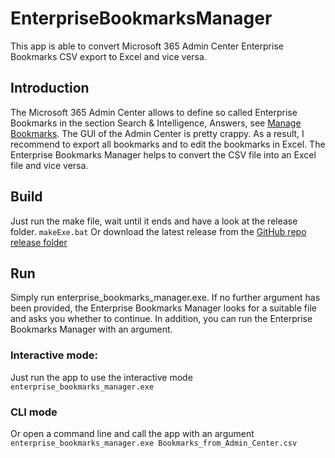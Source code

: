 # EnterpriseBookmarksManager
This app is able to convert Microsoft 365 Admin Center Enterprise Bookmarks CSV export to Excel and vice versa.

## Introduction
The Microsoft 365 Admin Center allows to define so called Enterprise Bookmarks in the section Search & Intelligence, Answers, see [Manage Bookmarks](https://learn.microsoft.com/en-us/microsoftsearch/manage-bookmarks). The GUI of the Admin Center is pretty crappy. As a result, I recommend to export all bookmarks and to edit the bookmarks in Excel. The Enterprise Bookmarks Manager helps to convert the CSV file into an Excel file and vice versa.

## Build
Just run the make file, wait until it ends and have a look at the release folder.
```makeExe.bat```
Or download the latest release from the [GitHub repo release folder](https://github.com/gitRigge/EnterpriseBookmarksManager/raw/master/release/enterprise_bookmarks_manager.zip)

## Run
Simply run enterprise_bookmarks_manager.exe. If no further argument has been provided, the Enterprise Bookmarks Manager looks for a suitable file and asks you whether to continue. In addition, you can run the Enterprise Bookmarks Manager with an argument.

### Interactive mode:
Just run the app to use the interactive mode
```enterprise_bookmarks_manager.exe```

### CLI mode
Or open a command line and call the app with an argument
```enterprise_bookmarks_manager.exe Bookmarks_from_Admin_Center.csv```
